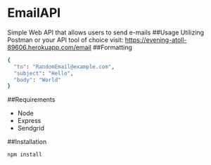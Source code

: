 # EmailAPI
Simple Web API that allows users to send e-mails 
##Usage
Utilizing Postman or your API tool of choice visit: https://evening-atoll-89606.herokuapp.com/email
##Formatting
```sh
{
  "to": "RandomEmail@example.com",
  "subject": "Hello",
  "body": "World"
}

```
##Requirements
- Node
- Express
- Sendgrid

##Installation

```sh
npm install
```


